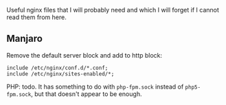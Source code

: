 Useful nginx files that I will probably need and which I will forget if I
cannot read them from here.

## Manjaro

Remove the default server block and add to http block:

```
include /etc/nginx/conf.d/*.conf;
include /etc/nginx/sites-enabled/*;
```

PHP: todo. It has something to do with `php-fpm.sock` instead of
`php5-fpm.sock`, but that doesn't appear to be enough.
